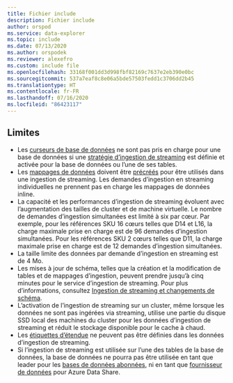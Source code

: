 ```yaml
---
title: Fichier include
description: Fichier include
author: orspod
ms.service: data-explorer
ms.topic: include
ms.date: 07/13/2020
ms.author: orspodek
ms.reviewer: alexefro
ms.custom: include file
ms.openlocfilehash: 33168f001dd3d998fbf82169c7637e2eb390e0bc
ms.sourcegitcommit: 537a7eaf8c8e06a5bde57503fedd1c3706dd2b45
ms.translationtype: HT
ms.contentlocale: fr-FR
ms.lasthandoff: 07/16/2020
ms.locfileid: "86423117"
---
```

## <a name="limitations"></a>Limites

* Les [curseurs de base de données](../kusto/management/databasecursor.md) ne sont pas pris en charge pour une base de données si une [stratégie d’ingestion de streaming](../kusto/management/streamingingestionpolicy.md) est définie et activée pour la base de données ou l’une de ses tables.
* Les [mappages de données](../kusto/management/mappings.md) doivent être [précréés](../kusto/management/create-ingestion-mapping-command.md) pour être utilisés dans une ingestion de streaming. Les demandes d’ingestion en streaming individuelles ne prennent pas en charge les mappages de données inline.
* La capacité et les performances d’ingestion de streaming évoluent avec l’augmentation des tailles de cluster et de machine virtuelle. Le nombre de demandes d’ingestion simultanées est limité à six par cœur. Par exemple, pour les références SKU 16 cœurs telles que D14 et L16, la charge maximale prise en charge est de 96 demandes d’ingestion simultanées. Pour les références SKU 2 cœurs telles que D11, la charge maximale prise en charge est de 12 demandes d’ingestion simultanées.
* La taille limite des données par demande d’ingestion en streaming est de 4 Mo.
* Les mises à jour de schéma, telles que la création et la modification de tables et de mappages d’ingestion, peuvent prendre jusqu’à cinq minutes pour le service d’ingestion de streaming. Pour plus d’informations, consultez [Ingestion de streaming et changements de schéma](../kusto/management/data-ingestion/streaming-ingestion-schema-changes.md).
* L’activation de l’ingestion de streaming sur un cluster, même lorsque les données ne sont pas ingérées via streaming, utilise une partie du disque SSD local des machines du cluster pour les données d’ingestion de streaming et réduit le stockage disponible pour le cache à chaud.
* Les [étiquettes d’étendue](../kusto/management/extents-overview.md#extent-tagging) ne peuvent pas être définies dans les données d’ingestion de streaming.
* Si l’ingestion de streaming est utilisée sur l’une des tables de la base de données, la base de données ne pourra pas être utilisée en tant que leader pour les [bases de données abonnées](../follower.md), ni en tant que [fournisseur de données](../data-share.md#data-provider---share-data) pour Azure Data Share.
